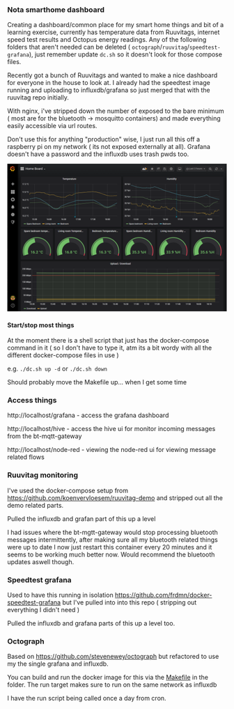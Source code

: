 ### Nota smarthome dashboard

Creating a dashboard/common place for my smart home things and bit of a learning exercise, currently has temperature data from Ruuvitags, internet speed test results and Octopus energy readings. Any of the following folders that aren't needed can be deleted ( `octograph`/`ruuvitag`/`speedtest-grafana`), just remember update `dc.sh` so it doesn't look for those compose files.

Recently got a bunch of Ruuvitags and wanted to make a nice dashboard for everyone in the house to look at. I already had the speedtest image running and uploading to influxdb/grafana so just merged that with the ruuvitag repo initially.

With nginx, i've stripped down the number of exposed to the bare minimum ( most are for the bluetooth -> mosquitto containers) and made everything easily accessible via url routes.

Don't use this for anything "production" wise, I just run all this off a raspberry pi on my network ( its not exposed externally at all). Grafana doesn't have a password and the influxdb uses trash pwds too.

![Image of the main dashboard](./home_dashboard_example.png)

#### Start/stop most things

At the moment there is a shell script that just has the docker-compose command in it ( so I don't have to type it, atm its a bit wordy with all the different docker-compose files in use )

e.g. `./dc.sh up -d` or `./dc.sh down`

Should probably move the Makefile up... when I get some time

### Access things

http://localhost/grafana - access the grafana dashboard

http://localhost/hive - access the hive ui for monitor incoming messages from the bt-mqtt-gateway

http://localhost/node-red - viewing the node-red ui for viewing message related flows

### Ruuvitag monitoring

I've used the docker-compose setup from https://github.com/koenvervloesem/ruuvitag-demo and stripped out all the demo related parts.

Pulled the influxdb and grafan part of this up a level

I had issues where the bt-mgtt-gateway would stop processing bluetooth messages intermittently, after making sure all my bluetooth related things were up to date I now just restart this container every 20 minutes and it seems to be working much better now.
Would recommend the bluetooth updates aswell though.

### Speedtest grafana 

Used to have this running in isolation https://github.com/frdmn/docker-speedtest-grafana but I've pulled into into this repo ( stripping out everything I didn't need )

Pulled the influxdb and grafana parts of this up a level too.

### Octograph

Based on https://github.com/stevenewey/octograph but refactored to use my the single grafana and influxdb.

You can build and run the docker image for this via the [Makefile](octograph/Makefile) in the folder. The run target makes sure to run on the same network as influxdb

I have the run script being called once a day from cron.